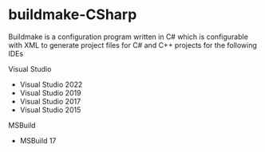 # buildmake-CSharp

Buildmake is a configuration program written in C# which is configurable with XML to generate project files for C# and C++ projects for the following IDEs

Visual Studio 

- Visual Studio 2022
- Visual Studio 2019
- Visual Studio 2017
- Visual Studio 2015

MSBuild 

- MSBuild 17
